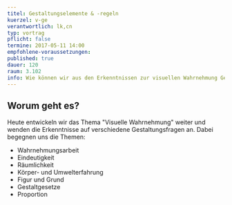 ```yaml
---
titel: Gestaltungselemente & -regeln
kuerzel: v-ge
verantwortlich: lk,cn
typ: vortrag
pflicht: false
termine: 2017-05-11 14:00
empfohlene-voraussetzungen: 
published: true
dauer: 120
raum: 3.102
info: Wie können wir aus den Erkenntnissen zur visuellen Wahrnehmung Gestaltungsregeln ableiten
---
```



## Worum geht es?

Heute entwickeln wir das Thema "Visuelle Wahrnehmung" weiter und wenden die Erkenntnisse auf verschiedene Gestaltungsfragen an. Dabei begegnen uns die Themen:
- Wahrnehmungsarbeit
- Eindeutigkeit
- Räumlichkeit
- Körper- und Umwelterfahrung
- Figur und Grund
- Gestaltgesetze
- Proportion
